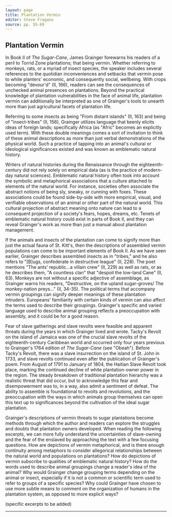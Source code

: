 ```yaml
---
layout: page
title: Plantation Vermin
editor: Steve Fragano
source: pp. 55-69
---
```


## Plantation Vermin


In Book II of *The Sugar-Cane*, James Grainger forewarns his readers of a peril to Torrid Zone plantations; that being vermin. Whether referring to monkeys, rats, or a myriad of insect species, the speaker includes several references to the quotidian inconveniences and setbacks that vermin pose to white planters' economic, and consequently social, wellbeing. With crops becoming "devour'd" (II, 166), readers can see the consequences of unchecked animal presences on plantations. Beyond the practical knowledge of plantation vulnerabilities in the face of animal life, plantation vermin can additionally be interpreted as one of Grainger's tools to unearth more than just agricultural facets of plantation life.

Referring to some insects as being "From distant islands" (II, 163) and being of "insect-tribes" (II, 156), Grainger utilizes language that keenly elicits ideas of foreign lands; specifically Africa (as "Afric" becomes an explicitly used term). With these double meanings comes a sort of invitation to think of these animal descriptions as more than just verbal demonstrations of the physical world. Such a practice of tapping into an animal's cultural or ideological significances existed and was known as emblematic natural history. 

Writers of natural histories during the Renaissance through the eighteenth-century did not rely solely on empirical data (as is the practice of modern-day natural sciences). Emblematic natural history often took into account the symbolic and metaphorical associations that a culture attached to elements of the natural world. For instance, societies often associate the abstract notions of being sly, sneaky, or cunning with foxes. These associations could be found side-by-side with more empirical, visual, and verifiable observations of an animal or other part of the natural world. This cultural projection of abstract meaning onto nature can lead to a consequent projection of a society's fears, hopes, dreams, etc. Tenets of emblematic natural history could exist in parts of Book II, and they can reveal Grainger's work as more than just a manual about plantation management.

If the animals and insects of the plantation can come to signify more than just the actual fauna of St. Kitt's, then the descriptions of assembled vermin populations can come to be important elements of Book II. As we have seen earlier, Grainger describes assembled insects as in "tribes," and he also refers to "[B]ugs, confederate in destructive league" (II, 228). The poet mentions "The ants' republic...a villain crew" (II, 229) as well as rats, or as he describes them, "A countless clan" that "despoil the low-land Cane" (II, 63). Monkeys are not without a specific adjective of assemblage, as Grainger warns his readers, "Destructive, on the upland sugar-groves/ The monkey-nation preys..." (II, 34-35). The political terms that accompany vermin groupings can signify deeper meanings of these plantation intruders. Europeans' familiarity with certain kinds of vermin can also affect the terms used to describe their groupings. Grainger's specific and varied language used to describe animal grouping reflects a preoccupation with assembly, and it could be for a good reason.

Fear of slave gatherings and slave revolts were feasible and apparent threats during the years in which Grainger lived and wrote. Tacky's Revolt on the island of Jamaica was one of the crucial slave revolts of the eighteenth-century Caribbean world and occurred only four years previous to Grainger's 1764 edition of *The Sugar-Cane* (see "Obeah"). Before Tacky's Revolt, there was a slave insurrection on the island of St. John in 1733, and slave revolts continued even after the publication of Grainger's poem. From August of 1791 to January of 1804, the Haitian Slave Revolt took place, marking the continued decline of white plantation-owner power in the region. The steady breakdown of traditional plantation hierarchy was a realistic threat that did occur, but to acknowledge this fear and disempowerment was to, in a way, also admit a sentiment of defeat. The ability to assemble is foundational to revolts and revolutions, and the preoccupation with the ways in which animals group themselves can open this text up to significances beyond the cultivation of the ideal sugar plantation.

Grainger's descriptions of vermin threats to sugar plantations become methods through which the author and readers can explore the struggles and doubts that plantation owners developed. When reading the following excerpts, we can more fully understand the uncertainties of slave-owning and the fear of the enslaved by approaching the text with a few focusing questions. How are depictions of vermin metaphorical, and is there enough continuity among metaphors to consider allegorical relationships between the natural world and populations on plantations? How do depictions of vermin subscribe to qualities of emblematic natural history? How do the words used to describe animal groupings change a reader's idea of the animal? Why would Grainger change grouping terms depending on the animal or insect, especially if it is not a common or scientific term used to refer to groups of a specific species? Why could Grainger have chosen to use more subtle means to comment on the organization of humans in the plantation system, as opposed to more explicit ways?

(specific excerpts to be added)

---
